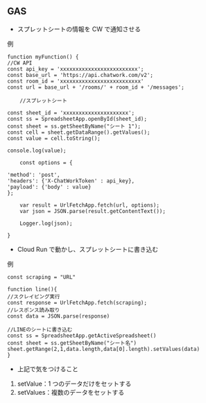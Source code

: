 ## GAS

- スプレットシートの情報を CW で通知させる

例

    function myFunction() {
    //CW API
    const api_key = 'xxxxxxxxxxxxxxxxxxxxxxxxx';
    const base_url = 'https://api.chatwork.com/v2';
    const room_id = 'xxxxxxxxxxxxxxxxxxxxxxxxxx'
    const url = base_url + '/rooms/' + room_id + '/messages';

        //スプレットシート

    const sheet_id = 'xxxxxxxxxxxxxxxxxxxxx';
    const ss = SpreadsheetApp.openById(sheet_id);
    const sheet = ss.getSheetByName("シート 1");
    const cell = sheet.getDataRange().getValues();
    const value = cell.toString();

    console.log(value);

        const options = {

    'method': 'post',
    'headers': {'X-ChatWorkToken' : api_key},
    'payload': {'body' : value}
    };

        var result = UrlFetchApp.fetch(url, options);
        var json = JSON.parse(result.getContentText());

        Logger.log(json);

    }

- Cloud Run で動かし、スプレットシートに書き込む

例

    const scraping = "URL"

    function line(){
    //スクレイピング実行
    const response = UrlFetchApp.fetch(scraping);
    //レスポンス読み取り
    const data = JSON.parse(response)

    //LINEのシートに書き込む
    const ss = SpreadsheetApp.getActiveSpreadsheet()
    const sheet = ss.getSheetByName("シート名")
    sheet.getRange(2,1,data.length,data[0].length).setValues(data)
    }

- 上記で気をつけること

1. setValue：1 つのデータだけをセットする
1. setValues：複数のデータをセットする
